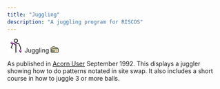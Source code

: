 ```yaml
---
title: "Juggling"
description: "A juggling program for RISCOS"
---
```


<img class="icon" src="icon/juggling.gif" alt="*" width="40" height="32" />Juggling <a href="software/"><img src="icon/dl0.gif" alt="[0]" width="18" height="14" /></a>

As published in <a href="http://www.acornuser.com/">Acorn User</a>
September 1992. This displays a juggler showing how to do patterns
notated in site swap. It also includes a short course in how to juggle
3 or more balls.
